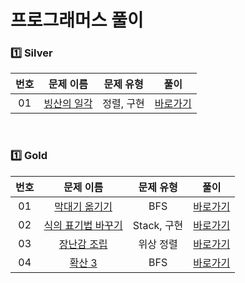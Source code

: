 # 프로그래머스 풀이

### 1️⃣ <strong>Silver</strong>

| 번호 |                                         문제 이름                                          |   문제 유형    |                    풀이               |
| :--: | :----------------------------------------------------------------------------------------: | :------------:  | :------------------------------: |
|  01  |  [빙산의 일각](https://www.codetree.ai/training-field/search/problems/the-tip-of-the-iceberg)   |     정렬, 구현     |  [바로가기](./Silver/빙산의일각.md)  |


<br/>

### 1️⃣ <strong>Gold</strong>

| 번호 |                                         문제 이름                                          |   문제 유형    |                    풀이               |
| :--: | :----------------------------------------------------------------------------------------: | :------------:  | :------------------------------: |
|  01  |  [막대기 옮기기](https://www.codetree.ai/training-field/search/problems/moving-the-stick/description)   |    BFS    |  [바로가기](./Gold/막대기옮기기.md)  |
|  02  |  [식의 표기법 바꾸기](https://www.codetree.ai/training-field/search/problems/replace-notation-of-expressions/description)   |     Stack, 구현     |  [바로가기](./Gold/식의표기법바꾸기.md)  |
|  03  |  [장난감 조립](https://www.codetree.ai/training-field/search/problems/make-toy/description)   |     위상 정렬     |  [바로가기](./Gold/식의표기법바꾸기.md)  |
|  04  |  [확산 3](https://www.codetree.ai/training-field/search/problems/diffusion-3/description)   |     BFS   |  [바로가기](./Gold/확산3.md)  |


<br/>
